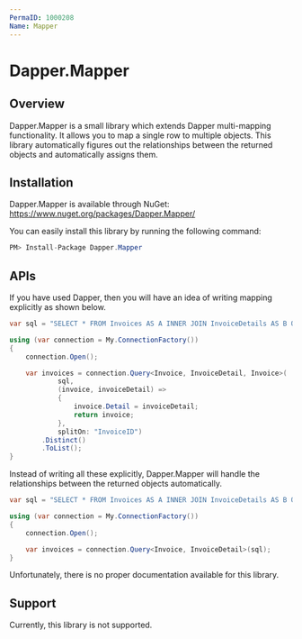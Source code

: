 ```yaml
---
PermaID: 1000208
Name: Mapper
---
```


# Dapper.Mapper

## Overview
Dapper.Mapper is a small library which extends Dapper multi-mapping functionality. It allows you to map a single row to multiple objects. This library automatically figures out the relationships between the returned objects and automatically assigns them.

## Installation
Dapper.Mapper is available through NuGet: <a href="https://www.nuget.org/packages/Dapper.Mapper/" target="_blank">https://www.nuget.org/packages/Dapper.Mapper/</a>

You can easily install this library by running the following command:
```csharp
PM> Install-Package Dapper.Mapper
```

## APIs
If you have used Dapper, then you will have an idea of writing mapping explicitly as shown below.

```csharp
var sql = "SELECT * FROM Invoices AS A INNER JOIN InvoiceDetails AS B ON A.InvoiceID = B.InvoiceID;";

using (var connection = My.ConnectionFactory())
{
    connection.Open();

    var invoices = connection.Query<Invoice, InvoiceDetail, Invoice>(
            sql,
            (invoice, invoiceDetail) =>
            {
                invoice.Detail = invoiceDetail;
                return invoice;
            },
            splitOn: "InvoiceID")
        .Distinct()
        .ToList();
}
```

Instead of writing all these explicitly, Dapper.Mapper will handle the relationships between the returned objects automatically.

```csharp
var sql = "SELECT * FROM Invoices AS A INNER JOIN InvoiceDetails AS B ON A.InvoiceID = B.InvoiceID;";

using (var connection = My.ConnectionFactory())
{
    connection.Open();

    var invoices = connection.Query<Invoice, InvoiceDetail>(sql);
}
```

Unfortunately, there is no proper documentation available for this library.

## Support
Currently, this library is not supported.